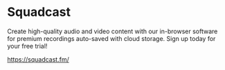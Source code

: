 # Squadcast
Create high-quality audio and video content with our in-browser software for premium recordings auto-saved with cloud storage. Sign up today for your free trial!

https://squadcast.fm/

